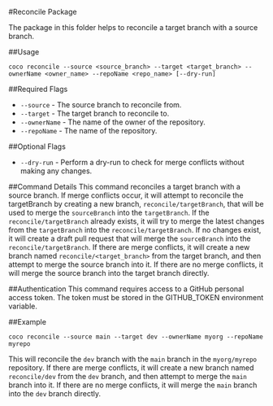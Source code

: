 #Reconcile Package

The package in this folder helps to reconcile a target branch with a source branch.

##Usage
```shell
coco reconcile --source <source_branch> --target <target_branch> --ownerName <owner_name> --repoName <repo_name> [--dry-run]
```

##Required Flags

- `--source` - The source branch to reconcile from.
- `--target` - The target branch to reconcile to.
- `--ownerName` - The name of the owner of the repository.
- `--repoName` - The name of the repository.

##Optional Flags
- `--dry-run` - Perform a dry-run to check for merge conflicts without making any changes.

##Command Details
This command reconciles a target branch with a source branch. If merge conflicts occur, it will attempt to reconcile the targetBranch by creating a new branch, `reconcile/targetBranch`, that will be used to merge the `sourceBranch` into the `targetBranch`. If the `reconcile/targetBranch` already exists, it will try to merge the latest changes from the `targetBranch` into the `reconcile/targetBranch`. If no changes exist, it will create a draft pull request that will merge the `sourceBranch` into the `reconcile/targetBranch`. If there are merge conflicts, it will create a new branch named `reconcile/<target_branch>` from the target branch, and then attempt to merge the source branch into it. If there are no merge conflicts, it will merge the source branch into the target branch directly.

##Authentication
This command requires access to a GitHub personal access token. The token must be stored in the GITHUB_TOKEN environment variable.

##Example
```shell
coco reconcile --source main --target dev --ownerName myorg --repoName myrepo
```
This will reconcile the `dev` branch with the `main` branch in the `myorg/myrepo` repository. If there are merge conflicts, it will create a new branch named `reconcile/dev` from the `dev` branch, and then attempt to merge the `main` branch into it. If there are no merge conflicts, it will merge the `main` branch into the `dev` branch directly.